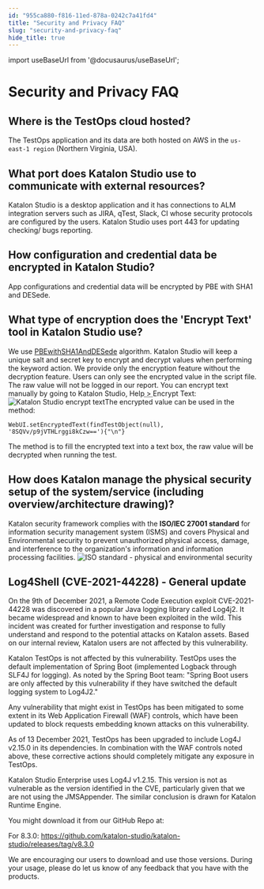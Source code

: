 ```yaml
---
id: "955ca880-f816-11ed-878a-0242c7a41fd4"
title: "Security and Privacy FAQ"
slug: "security-and-privacy-faq"
hide_title: true
---
```

import useBaseUrl from '@docusaurus/useBaseUrl';


# <a id="reference-1295" class="anchor_top_offset"/><a id="ariaid-title1" class="anchor_top_offset"/>Security and Privacy FAQ


## Where is the <span xmlns="http://www.w3.org/1999/xhtml" className="ph">TestOps</span>  cloud hosted?

<p xmlns="http://www.w3.org/1999/xhtml" className="p">The <span className="ph">TestOps</span> application and its data are both hosted on AWS in the <code className="ph codeph">us-east-1 region</code> (Northern Virginia, USA).</p> 

## What port does <span xmlns="http://www.w3.org/1999/xhtml" className="ph">Katalon Studio</span>  use to communicate with external resources?

<p xmlns="http://www.w3.org/1999/xhtml" className="p"><span className="ph">Katalon Studio</span> is a desktop application and it has connections to ALM integration servers such as JIRA, qTest, Slack, CI whose security protocols are configured by the users. <span className="ph">Katalon Studio</span> uses port 443 for updating checking/ bugs reporting.</p> 

## How configuration and credential data be encrypted in Katalon Studio?

<p xmlns="http://www.w3.org/1999/xhtml" className="p">   App configurations and credential data will be encrypted by PBE with SHA1 and DESede.</p> 

## What type of encryption does the 'Encrypt Text' tool in Katalon Studio use?

<p xmlns="http://www.w3.org/1999/xhtml" className="p"> </p> 
<p xmlns="http://www.w3.org/1999/xhtml" className="p">We use <a className="xref j-external-link" href="https://docs.oracle.com/javase/8/docs/technotes/guides/security/SunProviders.html" target="_blank">PBEwithSHA1AndDESede</a> algorithm. Katalon Studio will keep a unique salt and secret key to encrypt and decrypt values when performing the keyword action. We provide only the encryption feature without the decryption feature. Users can only see the encrypted value in the script file. The raw value will not be logged in our report. You can encrypt text manually by going to Katalon Studio, <span className="ph menucascade"><span className="ph uicontrol">Help</span><abbr title="and then"> &gt; </abbr><span className="ph uicontrol">Encrypt Text</span></span>:<img className="image" src={useBaseUrl("/95664570-f816-11ed-878a-0242c7a41fd4.jpeg")} alt="Katalon Studio encrypt text" />The encrypted value can be used in the method:</p> 
    
<pre xmlns="http://www.w3.org/1999/xhtml" className="pre codeblock"><code>WebUI.setEncryptedText(findTestObject(null), '8SQVv/p9jVTHLrggi8kCzw=='){"\n"}</code></pre> 
    
<p xmlns="http://www.w3.org/1999/xhtml" className="p">The method is to fill the encrypted text into a text box, the raw value will be decrypted when running the test.</p> 

## How does Katalon manage the physical security setup of the system/service (including overview/architecture drawing)?

<p xmlns="http://www.w3.org/1999/xhtml" className="p">Katalon security framework complies with the <strong className="ph b">ISO/IEC 27001 standard</strong> for information security management system (ISMS) and covers Physical and Environmental security to prevent unauthorized physical access, damage, and interference to the organization's information and information processing facilities. <img className="image" src={useBaseUrl("/956d9870-f816-11ed-878a-0242c7a41fd4.jpeg")} alt="ISO standard - physical and environmental security" /></p> 

## Log4Shell (CVE-2021-44228) - General update

<p xmlns="http://www.w3.org/1999/xhtml" className="p">On the 9th of December 2021, a Remote Code Execution exploit CVE-2021-44228 was discovered in a popular Java logging library called Log4j2. It became widespread and known to have been exploited in the wild. This incident was created for further investigation and response to fully understand and respond to the potential attacks on Katalon assets. Based on our internal review, Katalon users are not affected by this vulnerability.</p> 
<p xmlns="http://www.w3.org/1999/xhtml" className="p"><span className="ph">Katalon TestOps</span> is not affected by this vulnerability. TestOps uses the default implementation of Spring Boot (implemented Logback through SLF4J for logging). As noted by the Spring Boot team: "Spring Boot users are only affected by this vulnerability if they have switched the default logging system to Log4J2."</p> 
    
<p xmlns="http://www.w3.org/1999/xhtml" className="p">Any vulnerability that might exist in TestOps has been mitigated to some extent in its Web Application Firewall (WAF) controls, which have been updated to block requests embedding known attacks on this vulnerability.</p> 
    
<p xmlns="http://www.w3.org/1999/xhtml" className="p">As of 13 December 2021, TestOps has been upgraded to include Log4J v2.15.0 in its dependencies. In combination with the WAF controls noted above, these corrective actions should completely mitigate any exposure in TestOps.</p> 
<p xmlns="http://www.w3.org/1999/xhtml" className="p"><span className="ph">Katalon Studio Enterprise</span> uses Log4J v1.2.15. This version is not as vulnerable as the version identified in the CVE, particularly given that we are not using the JMSAppender. The similar conclusion is drawn for <span className="ph">Katalon Runtime Engine</span>.</p> 
<p xmlns="http://www.w3.org/1999/xhtml" className="p"> </p> 
<p xmlns="http://www.w3.org/1999/xhtml" className="p">You might download it from our GitHub Repo at:</p> 
      
<p xmlns="http://www.w3.org/1999/xhtml" className="p">For 8.3.0: <a className="xref j-external-link" href="https://github.com/katalon-studio/katalon-studio/releases/tag/v8.3.0.beta" target="_blank">https://github.com/katalon-studio/katalon-studio/releases/tag/v8.3.0</a></p> 
      
<p xmlns="http://www.w3.org/1999/xhtml" className="p">We are encouraging our users to download and use those versions. During your usage, please do let us know of any feedback that you have with the products.</p> 
